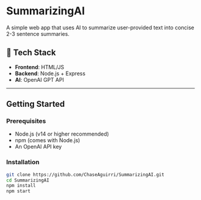 # SummarizingAI

A simple web app that uses AI to summarize user-provided text into concise 2-3 sentence summaries.

## 🔧 Tech Stack
- **Frontend**: HTML/JS
- **Backend**: Node.js + Express
- **AI**: OpenAI GPT API
---

## Getting Started

### Prerequisites

- Node.js (v14 or higher recommended)  
- npm (comes with Node.js)  
- An OpenAI API key

### Installation

```bash
git clone https://github.com/ChaseAguirri/SummarizingAI.git
cd SummarizingAI
npm install
npm start
